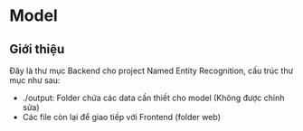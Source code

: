 # Model

## Giới thiệu

Đây là thư mục Backend cho project Named Entity Recognition, cấu trúc thư mục như sau:
- ./output: Folder chứa các data cần thiết cho model (Không được chỉnh sửa)
- Các file còn lại để giao tiếp với Frontend (folder web)